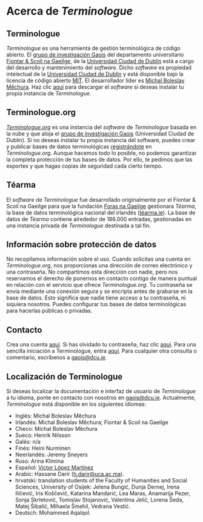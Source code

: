 # Acerca de *Terminologue*

## Terminologue

*Terminologue* es una herramienta de gestión terminológica de código abierto. El [grupo de investigación Gaois](https://www.gaois.ie/en/) del departamento universitario [Fiontar & Scoil na Gaeilge](https://www.dcu.ie/fiontar_scoilnagaeilge/gaeilge/index.shtml), de la [Universidad Ciudad de Dublín](https://www.dcu.ie/) está a cargo del desarrollo y mantenimiento del *software*. Dicho *software* es propiedad intelectual de la [Universidad Ciudad de Dublín](https://www.dcu.ie/) y está disponible bajo la licencia de código abierto [MIT](https://opensource.org/licenses/MIT). El desarrollador líder es [Michal Boleslav Měchura](https://michmech.github.io/). Haz clic [aquí](https://github.com/gaois/terminologue) para descargar el *software* si deseas instalar tu propia instancia de *Terminologue*.

## Terminologue.org

*[Terminologue.org](https://www.terminologue.org/)* es una instancia del *software* de *Terminologue* basada en la nube y que aloja el [grupo de investigación Gaois](https://www.gaois.ie/en/) (Universidad Ciudad de Dublín). Si no deseas instalar tu propia instancia del software, puedes crear y publicar bases de datos terminológicas [registrándote](/signup/) en *Terminologue.org*. Aunque hacemos todo lo posible, no podemos garantizar la completa protección de tus bases de datos. Por ello, te pedimos que las exportes y que hagas copias de seguridad cada cierto tiempo.

## Téarma

El *software* de *Terminologue* fue desarrollado originalmente por el Fiontar & Scoil na Gaeilge para que la fundación [Foras na Gaeilge](https://www.forasnagaeilge.ie/) gestionara *Téarma*, la base de datos terminológica nacional del irlandés ([téarma.ie](https://www.tearma.ie/)). La base de datos de *Téarma* contiene alrededor de 186.000 entradas, gestionadas en una instancia privada de *Terminologue* destinada a tal fin.

## Información sobre protección de datos

No recopilamos información sobre el uso. Cuando solicitas una cuenta en *Terminologue.org*, nos proporcionas una dirección de correo electrónico y una contraseña. No compartimos esta dirección con nadie, pero nos reservamos el derecho de ponernos en contacto contigo de manera puntual en relación con el servicio que ofrece *Terminologue.org*. Tu contraseña se envía mediante una conexión segura y se encripta antes de grabarse en la base de datos. Esto significa que nadie tiene acceso a tu contraseña, ni siquiera nosotros. Puedes configurar tus bases de datos terminológicas para hacerlas públicas o privadas.

## Contacto

Crea una cuenta [aquí](/signup/). Si has olvidado tu contraseña, haz clic [aquí](/forgotpwd/). Para una sencilla iniciación a Terminologue, entra [aquí](/docs/intro/). Para cualquier otra consulta o comentario, escríbenos a <gaois@dcu.ie>.

## Localización de Terminologue

Si deseas localizar la documentación e interfaz de usuario de *Terminologue* a tu idioma, ponte en contacto con nosotros en <gaois@dcu.ie>. Actualmente, *Terminologue* está disponible en los siguientes idiomas:

- Inglés: Michal Boleslav Měchura
- Irlandés: Michal Boleslav Měchura; Fiontar & Scoil na Gaeilge
- Checo: Michal Boleslav Měchura
- Sueco: Henrik Nilsson
- Galés: n/a
- Finés: Heini Nurminen
- Neerlandés: Jeremy Sneyers
- Ruso: Arina Klimina
- Español: [Víctor López Martínez](https://www.linkedin.com/in/translatorvictorlopez/)
- Arabic: Hassane Darir (<h.darir@uca.ac.ma>).
- hrvatski: translation students of the Faculty of Humanities and Social Sciences, University of Osijek: Jelena Bungić, Dunja Dernej, Irena Iličević, Iris Koščević, Katarina Mandarić, Lea Maras, Anamarija Pezer, Sonja Skrletović, Tomislav Stojanović, Valentina Jelić, Lorena Šeda, Matej Šibalić, Mihaela Šmehil, Vedrana Vestić.
- Deutsch: Mohammed Aqalqol.

